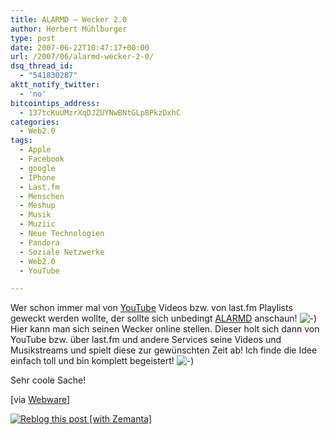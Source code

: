 ```yaml
---
title: ALARMD – Wecker 2.0
author: Herbert Mühlburger
type: post
date: 2007-06-22T10:47:17+00:00
url: /2007/06/alarmd-wecker-2-0/
dsq_thread_id:
  - "541830287"
aktt_notify_twitter:
  - 'no'
bitcointips_address:
  - 137tcKuUMzrXqDJZUYNwBNtGLp8PkzDxhC
categories:
  - Web2.0
tags:
  - Apple
  - Facebook
  - google
  - IPhone
  - Last.fm
  - Menschen
  - Meshup
  - Musik
  - Muziic
  - Neue Technologien
  - Pandora
  - Soziale Netzwerke
  - Web2.0
  - YouTube

---
```

Wer schon immer mal von <a title="YouTube" href="http://www.youtube.com/" target="_blank">YouTube</a> Videos bzw. von last.fm Playlists geweckt werden wollte, der sollte sich unbedingt <a title="Wecker 2.0" href="http://www.zachleat.com/Projects/alarmd/" target="_blank">ALARMD</a> anschaun!  <img src="file:///C:/Users/Herbert/Desktop/blogupdate/export-Dateien/icon_smile.gif" border="0" alt="-)" />Hier kann man sich seinen Wecker online stellen. Dieser holt sich dann von YouTube bzw. über last.fm und andere Services seine Videos und Musikstreams und spielt diese zur gewünschten Zeit ab! Ich finde die Idee einfach toll und bin komplett begeistert! <img src="file:///C:/Users/Herbert/Desktop/blogupdate/export-Dateien/icon_smile.gif" border="0" alt="-)" />

Sehr coole Sache!

[via <a title="Webware" href="http://www.webware.com/8301-1_109-9733269-2.html?tag=blog" target="_blank">Webware</a>]

<div class="zemanta-pixie">
  <a class="zemanta-pixie-a" title="Reblog this post [with Zemanta]" href="http://reblog.zemanta.com/zemified/946e3d45-7d00-46c4-9440-243b69a320a7/"><img class="zemanta-pixie-img" src="http://img.zemanta.com/reblog_e.png?x-id=946e3d45-7d00-46c4-9440-243b69a320a7" alt="Reblog this post [with Zemanta]" /></a><span class="zem-script more-related pretty-attribution"></span>
</div>